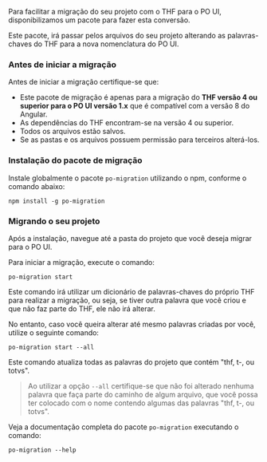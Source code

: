 [comment]: # (@label Migração do THF para o PO UI v1.x)
[comment]: # (@link guides/migration-thf-to-po-ui)

Para facilitar a migração do seu projeto com o THF para o PO UI, disponibilizamos um pacote para fazer esta conversão. 

Este pacote, irá passar pelos arquivos do seu projeto alterando as palavras-chaves do THF para a nova nomenclatura do PO UI.

### Antes de iniciar a migração

Antes de iniciar a migração certifique-se que:
- Este pacote de migração é apenas para a migração do **THF versão 4 ou superior para o PO UI versão 1.x** que é compatível com a versão 8 do Angular. 
- As dependências do THF encontram-se na versão 4 ou superior.
- Todos os arquivos estão salvos.
- Se as pastas e os arquivos possuem permissão para terceiros alterá-los.

### Instalação do pacote de migração

Instale globalmente o pacote `po-migration` utilizando o npm, conforme o comando abaixo:

```
npm install -g po-migration
```

### Migrando o seu projeto

Após a instalação, navegue até a pasta do projeto que você deseja migrar para o PO UI.

Para iniciar a migração, execute o comando:

```
po-migration start
```

Este comando irá utilizar um dicionário de palavras-chaves do próprio THF para realizar a migração, ou seja, se tiver outra palavra que você criou e que não faz parte do THF, ele não irá alterar.

No entanto, caso você queira alterar até mesmo palavras criadas por você, utilize o seguinte comando:

```
po-migration start --all
```

Este comando atualiza todas as palavras do projeto que contém "thf, t-, ou totvs".

> Ao utilizar a opção `--all` certifique-se que não foi alterado nenhuma palavra que faça parte
do caminho de algum arquivo, que você possa ter colocado com o nome contendo algumas das palavras "thf, t-, ou totvs".

Veja a documentação completa do pacote `po-migration` executando o comando:

```
po-migration --help
```
